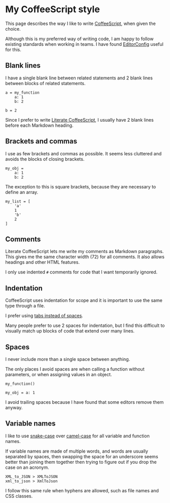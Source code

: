 # My CoffeeScript style

This page describes the way I like to write
[CoffeeScript](http://coffeescript.org/), when given the choice.

Although this is my preferred way of writing code, I am happy to follow
existing standards when working in teams.
I have found [EditorConfig](http://editorconfig.org/) useful for this.


## Blank lines

I have a single blank line between related statements and 2 blank lines
between blocks of related statements.

	a = my_function
		a: 1
		b: 2

	b = 2

Since I prefer to write
[Literate CoffeeScript](http://coffeescript.org/#literate),
I usually have 2 blank lines before each Markdown heading.


## Brackets and commas

I use as few brackets and commas as possible.
It seems less cluttered and avoids the blocks of closing brackets.

	my_obj =
		a: 1
		b: 2

The exception to this is square brackets, because they are necessary to
define an array.

	my_list = [
		'a'
		1
		'b'
		2
	]


## Comments

Literate CoffeeScript lets me write my comments as Markdown paragraphs.
This gives me the same character width (72) for all comments.
It also allows headings and other HTML features.

I only use indented `#` comments for code that I want temporarily
ignored.


## Indentation

CoffeeScript uses indentation for scope and it is important to use
the same type through a file.

I prefer using [tabs instead of spaces](../tabs_vs_spaces/).

Many people prefer to use 2 spaces for indentation, but I find this
difficult to visually match up blocks of code that extend over many
lines.


## Spaces

I never include more than a single space between anything.

The only places I avoid spaces are when calling a function without
parameters, or when assigning values in an object.

	my_function()

	my_obj = a: 1

I avoid trailing spaces because I have found that some editors remove
them anyway.


## Variable names

I like to use [snake-case](https://en.wikipedia.org/wiki/Snake_case)
over [camel-case](http://en.wikipedia.org/wiki/CamelCase) for all
variable and function names.

If variable names are made of multiple words, and words are usually
separated by spaces, then swapping the space for an underscore seems
better than joining them together then trying to figure out if you drop
the case on an acronym.

	XML_to_JSON > XMLToJSON
	xml_to_json > XmlToJson

I follow this same rule when hyphens are allowed, such as file names and
CSS classes.
